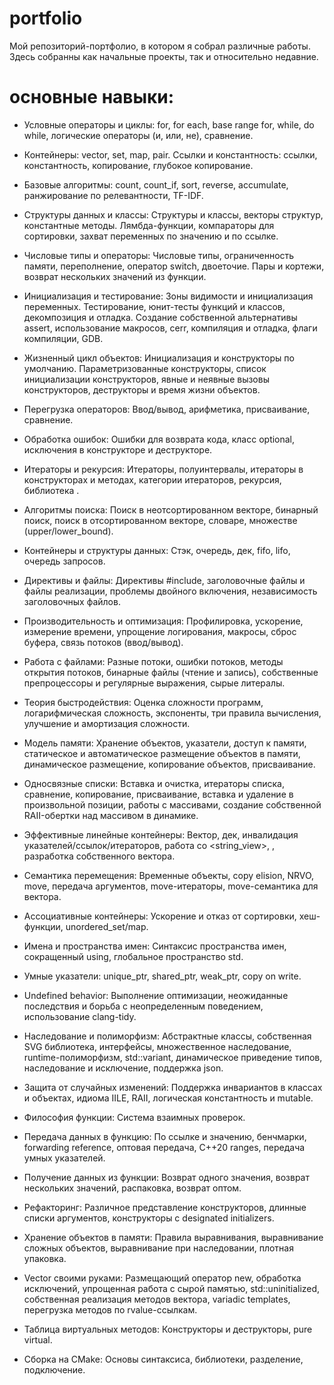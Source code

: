 # portfolio
Мой репозиторий-портфолио, в котором я собрал различные работы.
Здесь собранны как начальные проекты, так и относительно недавние.

# основные навыки:
* Условные операторы и циклы: for, for each, base range for, while, do while, логические операторы (и, или, не), сравнение.
  
* Контейнеры: vector, set, map, pair.
  Ссылки и константность: ссылки, константность, копирование, глубокое копирование.
  
* Базовые алгоритмы:
  count, count_if, sort, reverse, accumulate, ранжирование по релевантности, TF-IDF.
  
* Структуры данных и классы:
  Структуры и классы, векторы структур, константные методы.
  Лямбда-функции, компараторы для сортировки, захват переменных по значению и по ссылке.
  
* Числовые типы и операторы:
  Числовые типы, ограниченность памяти, переполнение, оператор switch, двоеточие.
  Пары и кортежи, возврат нескольких значений из функции.
  
* Инициализация и тестирование:
  Зоны видимости и инициализация переменных.
  Тестирование, юнит-тесты функций и классов, декомпозиция и отладка.
  Создание собственной альтернативы assert, использование макросов, cerr, компиляция и отладка, флаги компиляции, GDB.
  
* Жизненный цикл объектов:
  Инициализация и конструкторы по умолчанию.
  Параметризованные конструкторы, список инициализации конструкторов, явные и неявные вызовы конструкторов, деструкторы и время жизни объектов.
  
* Перегрузка операторов:
  Ввод/вывод, арифметика, присваивание, сравнение.
  
* Обработка ошибок:
  Ошибки для возврата кода, класс optional, исключения в конструкторе и деструкторе.
  
* Итераторы и рекурсия:
  Итераторы, полуинтервалы, итераторы в конструкторах и методах, категории итераторов, рекурсия, библиотека <algorithm>.
  
* Алгоритмы поиска:
  Поиск в неотсортированном векторе, бинарный поиск, поиск в отсортированном векторе, словаре, множестве (upper/lower_bound).
  
* Контейнеры и структуры данных:
  Стэк, очередь, дек, fifo, lifo, очередь запросов.
  
* Директивы и файлы:
  Директивы #include, заголовочные файлы и файлы реализации, проблемы двойного включения, независимость заголовочных файлов.
  
* Производительность и оптимизация:
  Профилировка, ускорение, измерение времени, упрощение логирования, макросы, сброс буфера, связь потоков (ввод/вывод).
  
* Работа с файлами:
  Разные потоки, ошибки потоков, методы открытия потоков, бинарные файлы (чтение и запись), собственные препроцессоры и регулярные выражения, сырые литералы.
  
* Теория быстродействия:
  Оценка сложности программ, логарифмическая сложность, экспоненты, три правила вычисления, улучшение и амортизация сложности.
  
* Модель памяти:
  Хранение объектов, указатели, доступ к памяти, статическое и автоматическое размещение объектов в памяти, динамическое размещение, копирование объектов, присваивание.
  
* Односвязные списки:
  Вставка и очистка, итераторы списка, сравнение, копирование, присваивание, вставка и удаление в произвольной позиции, работы с массивами, создание собственной RAII-обертки над массивом в динамике.
  
* Эффективные линейные контейнеры:
  Вектор, дек, инвалидация указателей/ссылок/итераторов, работа со <string_view>, <array>, разработка собственного вектора.
  
* Семантика перемещения:
  Временные объекты, copy elision, NRVO, move, передача аргументов, move-итераторы, move-семантика для вектора.
  
* Ассоциативные контейнеры:
  Ускорение и отказ от сортировки, хеш-функции, unordered_set/map.
  
* Имена и пространства имен:
  Синтаксис пространства имен, сокращенный using, глобальное пространство std.
  
* Умные указатели:
  unique_ptr, shared_ptr, weak_ptr, copy on write.
  
* Undefined behavior:
  Выполнение оптимизации, неожиданные последствия и борьба с неопределенным поведением, использование clang-tidy.
  
* Наследование и полиморфизм:
  Абстрактные классы, собственная SVG библиотека, интерфейсы, множественное наследование, runtime-полиморфизм, std::variant, динамическое приведение типов, наследование и исключение, поддержка json.
  
* Защита от случайных изменений:
  Поддержка инвариантов в классах и объектах, идиома IILE, RAII, логическая константность и mutable.
  
* Философия функции:
  Система взаимных проверок.
  
* Передача данных в функцию:
  По ссылке и значению, бенчмарки, forwarding reference, оптовая передача, C++20 ranges, передача умных указателей.
  
* Получение данных из функции:
  Возврат одного значения, возврат нескольких значений, распаковка, возврат оптом.
  
* Рефакторинг:
  Различное представление конструкторов, длинные списки аргументов, конструкторы с designated initializers.
  
* Хранение объектов в памяти:
  Правила выравнивания, выравнивание сложных объектов, выравнивание при наследовании, плотная упаковка.
  
* Vector своими руками:
  Размещающий оператор new, обработка исключений, упрощенная работа с сырой памятью, std::uninitialized, собственная реализация методов вектора, variadic templates, перегрузка методов по rvalue-ссылкам.
  
* Таблица виртуальных методов:
  Конструкторы и деструкторы, pure virtual.
  
* Сборка на CMake:
  Основы синтаксиса, библиотеки, разделение, подключение.
